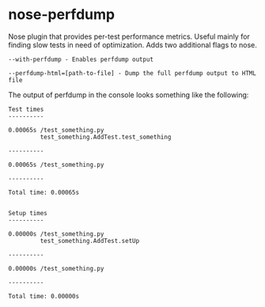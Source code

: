 nose-perfdump
=============

Nose plugin that provides per-test performance metrics. Useful mainly for
finding slow tests in need of optimization. Adds two additional flags to
nose.

    --with-perfdump - Enables perfdump output

    --perfdump-html=[path-to-file] - Dump the full perfdump output to HTML file

The output of perfdump in the console looks something like the following:

    Test times
    ----------
    
    0.00065s /test_something.py
             test_something.AddTest.test_something
    
    ----------
    
    0.00065s /test_something.py
    
    ----------
    
    Total time: 0.00065s
    
    
    Setup times
    ----------
    
    0.00000s /test_something.py
             test_something.AddTest.setUp
    
    ----------
    
    0.00000s /test_something.py
    
    ----------
    
    Total time: 0.00000s